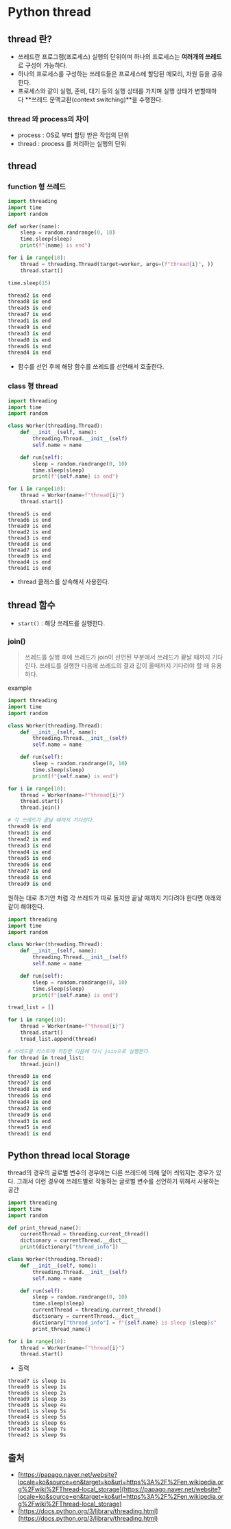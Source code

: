 # Python thread

## thread 란?

- 쓰레드란 프로그램(프로세스) 실행의 단위이며 하나의 프로세스는 **여러개의 쓰레드**로 구성이 가능하다.
- 하나의 프로세스를 구성하는 쓰레드들은 프로세스에 할당된 메모리, 자원 등을 공유한다.
- 프로세스와 같이 실행, 준비, 대기 등의 실행 상태를 가지며 실행 상태가 변할때마다 **쓰레드 문맥교환(context switching)**을 수행한다.

### thread 와 process의 차이

- process : OS로 부터 할당 받은 작업의 단위
- thread : process 를 처리하는 실행의 단위

## thread

### function 형 쓰레드

```python
import threading
import time
import random

def worker(name):
    sleep = random.randrange(0, 10)
    time.sleep(sleep)
    print(f"{name} is end")

for i in range(10):
    thread = threading.Thread(target=worker, args=(f"thread{i}", ))
    thread.start()

time.sleep(15)
```

```python
thread2 is end
thread8 is end
thread5 is end
thread7 is end
thread1 is end
thread9 is end
thread3 is end
thread0 is end
thread6 is end
thread4 is end
```

- 함수를 선언 후에 해당 함수를 쓰레드를 선언해서 호출한다.

### class 형 thread

```python
import threading
import time
import random

class Worker(threading.Thread):
    def __init__(self, name):
        threading.Thread.__init__(self)
        self.name = name

    def run(self):
        sleep = random.randrange(0, 10)
        time.sleep(sleep)
        print(f"{self.name} is end")

for i in range(10):
    thread = Worker(name=f"thread{i}")
    thread.start()
```

```
thread5 is end
thread6 is end
thread9 is end
thread2 is end
thread3 is end
thread8 is end
thread7 is end
thread0 is end
thread4 is end
thread1 is end
```

- thread 클래스를 상속해서 사용한다.

## thread 함수

- `start()`  : 해당 쓰레드를 실행한다.


### join()

> 쓰레드를 실행 후에 쓰레드가 join이 선언된 부분에서 쓰레드가 끝날 때까지 기다린다.
쓰레드를 실행한 다음에 쓰레드의 결과 값이 올때까지 기다려야 할 때 유용하다.
> 

example

```python
import threading
import time
import random

class Worker(threading.Thread):
    def __init__(self, name):
        threading.Thread.__init__(self)
        self.name = name

    def run(self):
        sleep = random.randrange(0, 10)
        time.sleep(sleep)
        print(f"{self.name} is end")

for i in range(10):
    thread = Worker(name=f"thread{i}")
    thread.start()
    thread.join()
```

```python
# 각 쓰레드가 끝날 때까지 기다린다.
thread0 is end
thread1 is end
thread2 is end
thread3 is end
thread4 is end
thread5 is end
thread6 is end
thread7 is end
thread8 is end
thread9 is end
```

원하는 대로 초기안 처럼 각 쓰레드가 따로 돌지만 끝날 때까지 기다려야 한다면 아래와 같이 해야한다.

```python
import threading
import time
import random

class Worker(threading.Thread):
    def __init__(self, name):
        threading.Thread.__init__(self)
        self.name = name

    def run(self):
        sleep = random.randrange(0, 10)
        time.sleep(sleep)
        print(f"{self.name} is end")

tread_list = []

for i in range(10):
    thread = Worker(name=f"thread{i}")
    thread.start()
    tread_list.append(thread)

# 쓰레드를 리스트에 저장한 다음에 다시 join으로 실행한다.
for thread in tread_list:
    thread.join()
```

```python
thread0 is end
thread7 is end
thread8 is end
thread6 is end
thread4 is end
thread2 is end
thread9 is end
thread3 is end
thread5 is end
thread1 is end
```

## Python thread local Storage

thread의 경우의 글로벌 변수의 경우에는 다른 쓰레드에 의해 덮어 씌워지는 경우가 있다. 그래서 이런 경우에 쓰레드별로 작동하는 글로벌 변수를 선언하기 위해서 사용하는 공간

```python
import threading
import time
import random

def print_thread_name():
    currentThread = threading.current_thread()
    dictionary = currentThread.__dict__
    print(dictionary["thread_info"])

class Worker(threading.Thread):
    def __init__(self, name):
        threading.Thread.__init__(self)
        self.name = name

    def run(self):
        sleep = random.randrange(0, 10)
        time.sleep(sleep)
        currentThread = threading.current_thread()
        dictionary = currentThread.__dict__
        dictionary["thread_info"] = f"{self.name} is sleep {sleep}s"
        print_thread_name()

for i in range(10):
    thread = Worker(name=f"thread{i}")
    thread.start()
```

- 출력

```
thread7 is sleep 1s
thread0 is sleep 1s
thread6 is sleep 2s
thread9 is sleep 3s
thread8 is sleep 4s
thread1 is sleep 5s
thread4 is sleep 5s
thread5 is sleep 6s
thread3 is sleep 7s
thread2 is sleep 9s
```

## 출처

- [https://papago.naver.net/website?locale=ko&source=en&target=ko&url=https%3A%2F%2Fen.wikipedia.org%2Fwiki%2FThread-local_storage](https://papago.naver.net/website?locale=ko&source=en&target=ko&url=https%3A%2F%2Fen.wikipedia.org%2Fwiki%2FThread-local_storage)
- [https://docs.python.org/3/library/threading.html](https://docs.python.org/3/library/threading.html)